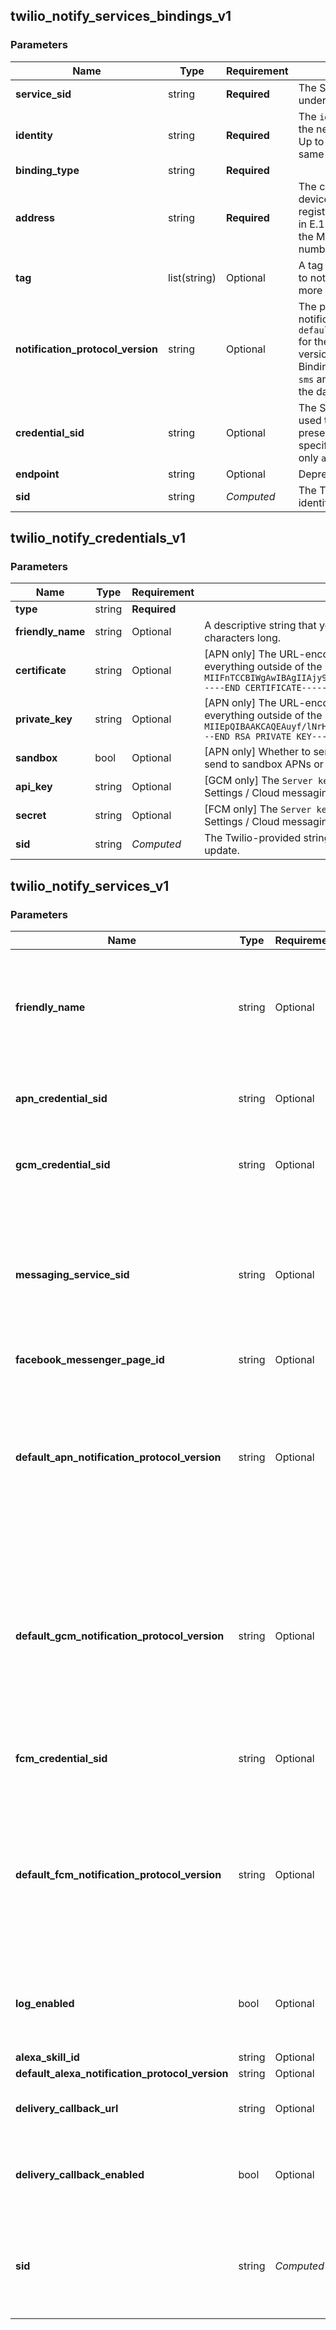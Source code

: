 
## twilio_notify_services_bindings_v1

### Parameters

Name | Type | Requirement | Description
--- | --- | --- | ---
**service_sid** | string | **Required** | The SID of the [Service](https://www.twilio.com/docs/notify/api/service-resource) to create the resource under.
**identity** | string | **Required** | The `identity` value that uniquely identifies the new resource's [User](https://www.twilio.com/docs/chat/rest/user-resource) within the [Service](https://www.twilio.com/docs/notify/api/service-resource). Up to 20 Bindings can be created for the same Identity in a given Service.
**binding_type** | string | **Required** | 
**address** | string | **Required** | The channel-specific address. For APNS, the device token. For FCM and GCM, the registration token. For SMS, a phone number in E.164 format. For Facebook Messenger, the Messenger ID of the user or a phone number in E.164 format.
**tag** | list(string) | Optional | A tag that can be used to select the Bindings to notify. Repeat this parameter to specify more than one tag, up to a total of 20 tags.
**notification_protocol_version** | string | Optional | The protocol version to use to send the notification. This defaults to the value of `default_xxxx_notification_protocol_version` for the protocol in the [Service](https://www.twilio.com/docs/notify/api/service-resource). The current version is `\\\"3\\\"` for `apn`, `fcm`, and `gcm` type Bindings. The parameter is not applicable to `sms` and `facebook-messenger` type Bindings as the data format is fixed.
**credential_sid** | string | Optional | The SID of the [Credential](https://www.twilio.com/docs/notify/api/credential-resource) resource to be used to send notifications to this Binding. If present, this overrides the Credential specified in the Service resource. Applies to only `apn`, `fcm`, and `gcm` type Bindings.
**endpoint** | string | Optional | Deprecated.
**sid** | string | *Computed* | The Twilio-provided string that uniquely identifies the Binding resource to fetch.

## twilio_notify_credentials_v1

### Parameters

Name | Type | Requirement | Description
--- | --- | --- | ---
**type** | string | **Required** | 
**friendly_name** | string | Optional | A descriptive string that you create to describe the resource. It can be up to 64 characters long.
**certificate** | string | Optional | [APN only] The URL-encoded representation of the certificate. Strip everything outside of the headers, e.g. `-----BEGIN CERTIFICATE-----MIIFnTCCBIWgAwIBAgIIAjy9H849+E8wDQYJKoZIhvcNAQEFBQAwgZYxCzAJBgNV.....A==-----END CERTIFICATE-----`
**private_key** | string | Optional | [APN only] The URL-encoded representation of the private key. Strip everything outside of the headers, e.g. `-----BEGIN RSA PRIVATE KEY-----MIIEpQIBAAKCAQEAuyf/lNrH9ck8DmNyo3fGgvCI1l9s+cmBY3WIz+cUDqmxiieR\\\\n.-----END RSA PRIVATE KEY-----`
**sandbox** | bool | Optional | [APN only] Whether to send the credential to sandbox APNs. Can be `true` to send to sandbox APNs or `false` to send to production.
**api_key** | string | Optional | [GCM only] The `Server key` of your project from Firebase console under Settings / Cloud messaging.
**secret** | string | Optional | [FCM only] The `Server key` of your project from Firebase console under Settings / Cloud messaging.
**sid** | string | *Computed* | The Twilio-provided string that uniquely identifies the Credential resource to update.

## twilio_notify_services_v1

### Parameters

Name | Type | Requirement | Description
--- | --- | --- | ---
**friendly_name** | string | Optional | A descriptive string that you create to describe the resource. It can be up to 64 characters long.
**apn_credential_sid** | string | Optional | The SID of the [Credential](https://www.twilio.com/docs/notify/api/credential-resource) to use for APN Bindings.
**gcm_credential_sid** | string | Optional | The SID of the [Credential](https://www.twilio.com/docs/notify/api/credential-resource) to use for GCM Bindings.
**messaging_service_sid** | string | Optional | The SID of the [Messaging Service](https://www.twilio.com/docs/sms/quickstart#messaging-services) to use for SMS Bindings. This parameter must be set in order to send SMS notifications.
**facebook_messenger_page_id** | string | Optional | Deprecated.
**default_apn_notification_protocol_version** | string | Optional | The protocol version to use for sending APNS notifications. Can be overridden on a Binding by Binding basis when creating a [Binding](https://www.twilio.com/docs/notify/api/binding-resource) resource.
**default_gcm_notification_protocol_version** | string | Optional | The protocol version to use for sending GCM notifications. Can be overridden on a Binding by Binding basis when creating a [Binding](https://www.twilio.com/docs/notify/api/binding-resource) resource.
**fcm_credential_sid** | string | Optional | The SID of the [Credential](https://www.twilio.com/docs/notify/api/credential-resource) to use for FCM Bindings.
**default_fcm_notification_protocol_version** | string | Optional | The protocol version to use for sending FCM notifications. Can be overridden on a Binding by Binding basis when creating a [Binding](https://www.twilio.com/docs/notify/api/binding-resource) resource.
**log_enabled** | bool | Optional | Whether to log notifications. Can be: `true` or `false` and the default is `true`.
**alexa_skill_id** | string | Optional | Deprecated.
**default_alexa_notification_protocol_version** | string | Optional | Deprecated.
**delivery_callback_url** | string | Optional | URL to send delivery status callback.
**delivery_callback_enabled** | bool | Optional | Callback configuration that enables delivery callbacks, default false
**sid** | string | *Computed* | The Twilio-provided string that uniquely identifies the Service resource to update.

